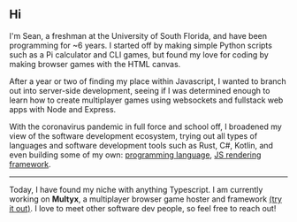 ## Hi

I'm Sean, a freshman at the University of South Florida, and have been programming for ~6 years. I started off by making simple Python scripts such as a Pi calculator and CLI games, but found my love for coding by making browser games with the HTML canvas.

After a year or two of finding my place within Javascript, I wanted to branch out into server-side development, seeing if I was determined enough to learn how to create multiplayer games using websockets and fullstack web apps with Node and Express.

With the coronavirus pandemic in full force and school off, I broadened my view of the software development ecosystem, trying out all types of languages and software development tools such as Rust, C#, Kotlin, and even building some of my own: [programming language](https://github.com/QuestLang), [JS rendering framework](https://renderspice-docs.replit.app/).

***

Today, I have found my niche with anything Typescript. I am currently working on **Multyx**, a multiplayer browser game hoster and framework [(try it out)](https://www.npmjs.com/package/multyx). I love to meet other software dev people, so feel free to reach out!
